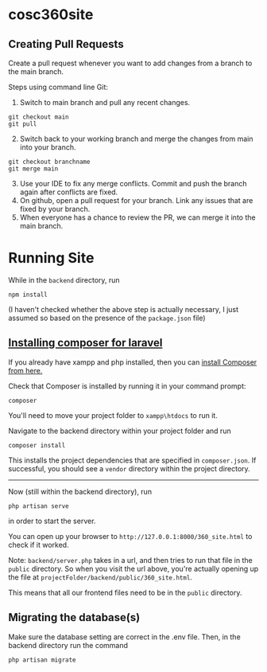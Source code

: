 # cosc360site

## Creating Pull Requests
Create a pull request whenever you want to add changes from a branch to the main branch.

Steps using command line Git:
1. Switch to main branch and pull any recent changes.
```
git checkout main
git pull
```
2. Switch back to your working branch and merge the changes from main into your branch.
```
git checkout branchname
git merge main
```
3. Use your IDE to fix any merge conflicts. Commit and push the branch again after conflicts are fixed.
4. On github, open a pull request for your branch. Link any issues that are fixed by your branch.
5. When everyone has a chance to review the PR, we can merge it into the main branch.

# Running Site
While in the `backend` directory, run 
```
npm install
```
(I haven't checked whether the above step is actually necessary, I just assumed so based on the presence of the `package.json` file)

## [Installing composer for laravel](https://monovm.com/blog/how-to-install-laravel-on-local-host-xampp/)

If you already have xampp and php installed, then you can [install Composer from here.](https://getcomposer.org/)

Check that Composer is installed by running it in your command prompt:
```
composer
```

You'll need to move your project folder to `xampp\htdocs` to run it.

Navigate to the backend directory within your project folder and run
```
composer install
```
This installs the project dependencies that are specified in `composer.json`. If successful, you should see a `vendor` directory within the project directory.

---

Now (still within the backend directory), run

```
php artisan serve
```
in order to start the server.

You can open up your browser to `http://127.0.0.1:8000/360_site.html` to check if it worked.

Note: `backend/server.php` takes in a url, and then tries to run that file in the `public` directory. So when you visit the url above, you're actually opening up the file at `projectFolder/backend/public/360_site.html`.

This means that all our frontend files need to be in the `public` directory.

## Migrating the database(s)

Make sure the database setting are correct in the .env file. Then, in the backend directory run the command

```
php artisan migrate
```
